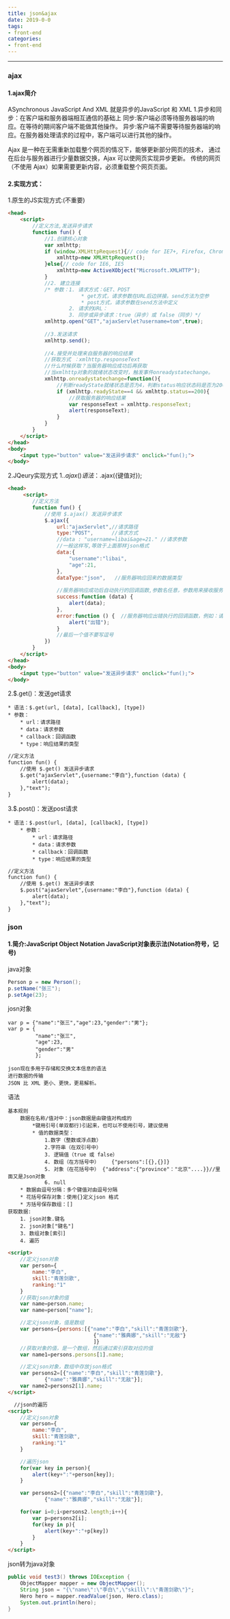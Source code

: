 ```yaml
---
title: json&ajax
date: 2019-0-0
tags: 
- front-end
categories:
- front-end
---
```

***
<!-- more -->
### ajax
#### 1.ajax简介
ASynchronous JavaScript And XML 就是异步的JavaScript 和 XML
1.异步和同步：在客户端和服务器端相互通信的基础上
  同步:客户端必须等待服务器端的响应。在等待的期间客户端不能做其他操作。
  异步:客户端不需要等待服务器端的响应。在服务器处理请求的过程中，客户端可以进行其他的操作。

Ajax 是一种在无需重新加载整个网页的情况下，能够更新部分网页的技术，
通过在后台与服务器进行少量数据交换，Ajax 可以使网页实现异步更新。
传统的网页（不使用 Ajax）如果需要更新内容，必须重载整个网页页面。
#### 2.实现方式：
1.原生的JS实现方式:(不重要)
```html
<head>
    <script>
        //定义方法,发送异步请求
        function fun() {
            //1.创建核心对象
            var xmlhttp;
            if (window.XMLHttpRequest){// code for IE7+, Firefox, Chrome, Opera, Safari
                xmlhttp=new XMLHttpRequest();
            }else{// code for IE6, IE5
                xmlhttp=new ActiveXObject("Microsoft.XMLHTTP");
            }
            //2. 建立连接
            /* 参数：1. 请求方式：GET、POST
                        * get方式，请求参数在URL后边拼接。send方法为空参
                        * post方式，请求参数在send方法中定义
                    2. 请求的URL：
                    3. 同步或异步请求：true（异步）或 false（同步）*/
            xmlhttp.open("GET","ajaxServlet?username=tom",true);
            
            //3.发送请求
            xmlhttp.send();
            
            //4.接受并处理来自服务器的响应结果
            //获取方式 ：xmlhttp.responseText
            //什么时候获取？当服务器响应成功后再获取
            //当xmlhttp对象的就绪状态改变时，触发事件onreadystatechange。
            xmlhttp.onreadystatechange=function(){
                //判断readyState就绪状态是否为4，判断status响应状态码是否为200
                if (xmlhttp.readyState==4 && xmlhttp.status==200){
                    //获取服务器的响应结果
                    var responseText = xmlhttp.responseText;
                    alert(responseText);
                }
            }
        }
    </script>
</head>
<body>
    <input type="button" value="发送异步请求" onclick="fun();">
</body>
```
2.JQeury实现方式
1.$.ajax()
    语法：$.ajax({键值对});
```html
<head>
	 <script>
        //定义方法
        function fun() {
            //使用 $.ajax() 发送异步请求
            $.ajax({
                url:"ajaxServlet",//请求路径
                type:"POST",      //请求方式
                //data : "username=libai&age=21." //请求参数
                //一般这样写,等效于上面那样json格式
                data:{
                    "username":"libai",
                    "age":21,
                },
                dataType:"json",   //服务器响应回来的数据类型
                
                //服务器响应成功后自动执行的回调函数,参数名任意，参数用来接收服务器响应回来的值
                success:function (data) {
                    alert(data);
                },
                error:function () {  //服务器响应出错执行的回调函数，例如：请求路径错误，数据之间逗号没写
                    alert("出错");
                }
                //最后一个值不要写逗号
            })
        }
    </script>
</head>
<body>
    <input type="button" value="发送异步请求" onclick="fun();">
</body>
```

2.$.get()：发送get请求

    * 语法：$.get(url, [data], [callback], [type])
    * 参数：
        * url：请求路径
        * data：请求参数
        * callback：回调函数
        * type：响应结果的类型
```html
//定义方法
function fun() {
    //使用 $.get() 发送异步请求
    $.get("ajaxServlet",{username:"李白"},function (data) {
        alert(data);
    },"text");
}
```
3.$.post()：发送post请求

    * 语法：$.post(url, [data], [callback], [type])
        * 参数：
            * url：请求路径
            * data：请求参数
            * callback：回调函数
            * type：响应结果的类型

```html
//定义方法
function fun() {
    //使用 $.get() 发送异步请求
    $.post("ajaxServlet",{username:"李白"},function (data) {
        alert(data);
    },"text");
}
```
### json
#### 1.简介:JavaScript Object Notation	JavaScript对象表示法(Notation符号，记号)
java对象
```java
Person p = new Person();
p.setName("张三");
p.setAge(23);
```
josn对象
```
var p = {"name":"张三","age":23,"gender":"男"};
var p = {
         "name":"张三",
         "age":23,
         "gender":"男"
         };
```
	json现在多用于存储和交换文本信息的语法
	进行数据的传输
	JSON 比 XML 更小、更快，更易解析。
	
语法

	基本规则
		数据在名称/值对中：json数据是由键值对构成的
			*键用引号(单双都行)引起来，也可以不使用引号，建议使用
			* 值的数据类型：
				1.数字（整数或浮点数）
				2.字符串（在双引号中）
				3. 逻辑值（true 或 false）
				4. 数组（在方括号中）	{"persons":[{},{}]}
				5. 对象（在花括号中） {"address":{"province"："北京"....}}//里面又是Json对象
				6. null
		* 数据由逗号分隔：多个键值对由逗号分隔
		* 花括号保存对象：使用{}定义json 格式
		* 方括号保存数组：[]
	获取数据:
		1. json对象.键名
		2. json对象["键名"]
		3. 数组对象[索引]
		4. 遍历

```html
<script>
    //定义json对象
    var person={
        name:"李白",
        skill:"青莲剑歌",
        ranking:"1"
    }
    //获取json对象的值
    var name=person.name;
    var name=person["name"];

    //定义json对象，值是数组
    var persons={persons:[{"name":"李白","skill":"青莲剑歌"},
                            {"name":"雅典娜","skill":"无敌"}
                            ]}
    //获取对象的值，是一个数组，然后通过索引获取对应的值
    var name1=persons.persons[1].name;

    //定义json对象，数组中存放json格式
    var persons2=[{"name":"李白","skill":"青莲剑歌"},
            {"name":"雅典娜","skill":"无敌"}];
    var name2=persons2[1].name;
</script>

  //json的遍历
<script>
    //定义json对象
    var person={
        name:"李白",
        skill:"青莲剑歌",
        ranking:"1"
    }

    //遍历json
    for(var key in person){
        alert(key+":"+person[key]);
    }

    var persons2=[{"name":"李白","skill":"青莲剑歌"},
            {"name":"雅典娜","skill":"无敌"}];

    for(var i=0;i<persons2.length;i++){
        var p=persons2[i];
        for(key in p){
            alert(key+":"+p[key])
        }
    }
</script>
```
json转为java对象
```java
public void test3() throws IOException {
    ObjectMapper mapper = new ObjectMapper();
    String json = "{\"name\":\"李白\",\"skill\":\"青莲剑歌\"}";
    Hero hero = mapper.readValue(json, Hero.class);
    System.out.println(hero);
}
```